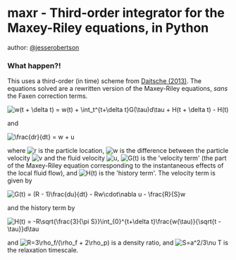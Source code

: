 # maxr - Third-order integrator for the Maxey-Riley equations, in Python

author: [@jesserobertson](http://twitter.com/jesserobertson)

### What happen?!

This uses a third-order (in time) scheme from [Daitsche (2013)](http://arxiv.org/pdf/1210.2576.pdf). 
The equations solved are a rewritten version of the Maxey-Riley equations, _sans_ the Faxen correction terms.

![$$ w(t + \delta t) = w(t) + \int_t^{t+\delta t}G(\tau)d\tau + H(t + \delta t) - H(t) $$](http://mathurl.com/pyoxoal.png)

and

![$$ \frac{dr}{dt} = w + u $$](http://mathurl.com/nqeyj8e.png)

where ![$r$](http://mathurl.com/375ggas.png) is the particle location, ![$w$](http://mathurl.com/3yl9y2x.png) is the difference between the particle velocity ![$v$](http://mathurl.com/36zvquj.png) and the fluid velocity ![$u$](http://mathurl.com/26qs3uq.png), ![$G(t)$](http://mathurl.com/pouonnk.png) is the 'velocity term' (the part of the Maxey-Riley equation corresponding to the instantaneous effects of the local fluid flow), and ![$H(t)$](http://mathurl.com/pmtz5sa.png) is the 'history term'. The velocity term is given by

![$$ G(t) = (R - 1)\frac{du}{dt} - Rw\cdot\nabla u - \frac{R}{S}w $$](http://mathurl.com/nnc8vhn.png)

and the history term by

![$$ H(t) = -R\sqrt{\frac{3}{\pi S}}\int_{0}^{t+\delta t}\frac{w(\tau)}{\sqrt{t - \tau}}d\tau $$](http://mathurl.com/pcox2xa.png)

and ![$R=3\rho_f/(\rho_f + 2\rho_p)$](http://mathurl.com/q3dkzm3) is a density ratio, and ![$S=a^2/3\nu T$](http://mathurl.com/qjbnj34) is the relaxation timescale.